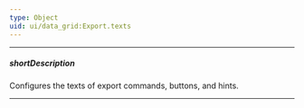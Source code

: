 ```yaml
---
type: Object
uid: ui/data_grid:Export.texts
---
```

---
##### shortDescription
Configures the texts of export commands, buttons, and hints.

---
